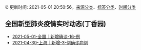 :alarm_clock: 更新时间: 2021-05-01 20:50:56。[来源分类](../README.md)、[标签分类](../TAGS.md)、[时间分类](../TIMELINE.md)

## 全国新型肺炎疫情实时动态(丁香园)




- [2021-05-01-全国｜新增确诊-16-例](http://app.cctv.com/special/cportal/detail/arti/index.html?id=ArtiPZLLwGx2SHbBGgJX2Br9210501&isfromapp=1) 
- [2021-04-30-上海｜新增-3-例确诊病例](http://app.cctv.com/special/cportal/detail/arti/index.html?id=ArtiHrDqzaOTnOQVuHcbakvN210501&isfromapp=1) 